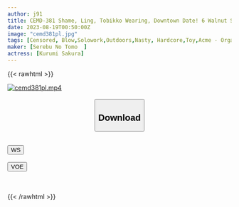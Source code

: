 ```yaml
---
author: j91
title: CEMD-381 Shame, Ling, Tobikko Wearing, Downtown Date! 6 Walnut Sakura
date: 2023-08-19T00:50:00Z
image: "cemd381pl.jpg"
tags: [Censored, Blow,Solowork,Outdoors,Nasty, Hardcore,Toy,Acme · Orgasm	]
maker: [Serebu No Tomo  ]
actress: [Kurumi Sakura]
---
```



{{< rawhtml >}}

<div class="video" data-videoid="214o6di4v3v3">
    <a href="javascript:;">
        <img src="https://my.j91.asia/posts/cemd381pl/cemd381pl.jpg" width="WIDTH" height="HEIGHT" alt="cemd381pl.mp4" loading="lazy">
    </a>
</div>

<script type="text/javascript" src="https://j91.asia/asset/on-demand-ws.js"></script>

<br>
  <link rel="stylesheet" href="https://j91.asia/asset/bs5.css">
  
  <center>
  <button class="btn btn-primary" type="button" data-bs-toggle="collapse" data-bs-target=".multi-collapse" aria-expanded="false" aria-controls="multiCollapseExample1 multiCollapseExample2"><h2>Download</h2></button></center>
</p>
<div class="row">
  <div class="col">
    <div class="collapse multi-collapse" id="multiCollapseExample1">
      <div class="card card-body">
	      	      <br>
<div class="buttons">  
<a href="https://wolfstream.tv/214o6di4v3v3"><button class="btn-hover color-3"><i class="fa fa-download"></i> WS</button></a></div>
    </div>
  </div>
</div>
  <div class="col">
    <div class="collapse multi-collapse" id="multiCollapseExample2">
      <div class="card card-body">
	      <br>
<div class="buttons">
    <a href="https://voe.sx/zmja6gnedvhs.html"><button class="btn-hover color-9"><i class="fa fa-download"></i> VOE</button></a></div>
<br><br>
      </div>
    </div>
  </div>
</div>

{{< /rawhtml >}}